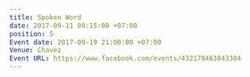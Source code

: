 ```yaml
---
title: Spoken Word
date: 2017-09-11 09:15:00 +07:00
position: 5
Event date: 2017-09-19 21:00:00 +07:00
Venue: Chavez
Event URL: https://www.facebook.com/events/432178463843304
---
```


